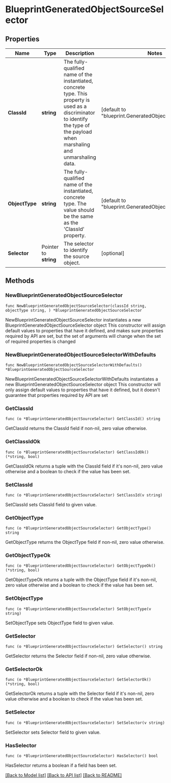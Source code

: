 # BlueprintGeneratedObjectSourceSelector

## Properties

Name | Type | Description | Notes
------------ | ------------- | ------------- | -------------
**ClassId** | **string** | The fully-qualified name of the instantiated, concrete type. This property is used as a discriminator to identify the type of the payload when marshaling and unmarshaling data. | [default to "blueprint.GeneratedObjectSourceSelector"]
**ObjectType** | **string** | The fully-qualified name of the instantiated, concrete type. The value should be the same as the &#39;ClassId&#39; property. | [default to "blueprint.GeneratedObjectSourceSelector"]
**Selector** | Pointer to **string** | The selector to identify the source object. | [optional] 

## Methods

### NewBlueprintGeneratedObjectSourceSelector

`func NewBlueprintGeneratedObjectSourceSelector(classId string, objectType string, ) *BlueprintGeneratedObjectSourceSelector`

NewBlueprintGeneratedObjectSourceSelector instantiates a new BlueprintGeneratedObjectSourceSelector object
This constructor will assign default values to properties that have it defined,
and makes sure properties required by API are set, but the set of arguments
will change when the set of required properties is changed

### NewBlueprintGeneratedObjectSourceSelectorWithDefaults

`func NewBlueprintGeneratedObjectSourceSelectorWithDefaults() *BlueprintGeneratedObjectSourceSelector`

NewBlueprintGeneratedObjectSourceSelectorWithDefaults instantiates a new BlueprintGeneratedObjectSourceSelector object
This constructor will only assign default values to properties that have it defined,
but it doesn't guarantee that properties required by API are set

### GetClassId

`func (o *BlueprintGeneratedObjectSourceSelector) GetClassId() string`

GetClassId returns the ClassId field if non-nil, zero value otherwise.

### GetClassIdOk

`func (o *BlueprintGeneratedObjectSourceSelector) GetClassIdOk() (*string, bool)`

GetClassIdOk returns a tuple with the ClassId field if it's non-nil, zero value otherwise
and a boolean to check if the value has been set.

### SetClassId

`func (o *BlueprintGeneratedObjectSourceSelector) SetClassId(v string)`

SetClassId sets ClassId field to given value.


### GetObjectType

`func (o *BlueprintGeneratedObjectSourceSelector) GetObjectType() string`

GetObjectType returns the ObjectType field if non-nil, zero value otherwise.

### GetObjectTypeOk

`func (o *BlueprintGeneratedObjectSourceSelector) GetObjectTypeOk() (*string, bool)`

GetObjectTypeOk returns a tuple with the ObjectType field if it's non-nil, zero value otherwise
and a boolean to check if the value has been set.

### SetObjectType

`func (o *BlueprintGeneratedObjectSourceSelector) SetObjectType(v string)`

SetObjectType sets ObjectType field to given value.


### GetSelector

`func (o *BlueprintGeneratedObjectSourceSelector) GetSelector() string`

GetSelector returns the Selector field if non-nil, zero value otherwise.

### GetSelectorOk

`func (o *BlueprintGeneratedObjectSourceSelector) GetSelectorOk() (*string, bool)`

GetSelectorOk returns a tuple with the Selector field if it's non-nil, zero value otherwise
and a boolean to check if the value has been set.

### SetSelector

`func (o *BlueprintGeneratedObjectSourceSelector) SetSelector(v string)`

SetSelector sets Selector field to given value.

### HasSelector

`func (o *BlueprintGeneratedObjectSourceSelector) HasSelector() bool`

HasSelector returns a boolean if a field has been set.


[[Back to Model list]](../README.md#documentation-for-models) [[Back to API list]](../README.md#documentation-for-api-endpoints) [[Back to README]](../README.md)


